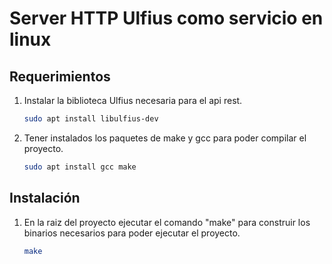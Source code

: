 # Server HTTP Ulfius como servicio en linux

## Requerimientos

1. Instalar la biblioteca Ulfius necesaria para el api rest.

   ```bash
   sudo apt install libulfius-dev
   ```

2. Tener instalados los paquetes de make y gcc para poder compilar el proyecto.

   ```bash
   sudo apt install gcc make
   ```

## Instalación

1. En la raiz del proyecto ejecutar el comando "make" para construir los binarios necesarios para poder ejecutar el proyecto.

   ```bash
   make
   ```
